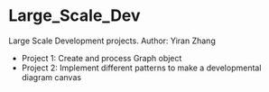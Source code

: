 # Large_Scale_Dev
Large Scale Development projects. 
Author: Yiran Zhang
* Project 1: Create and process Graph object
* Project 2: Implement different patterns to make a developmental diagram canvas

